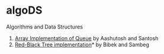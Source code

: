 # algoDS

Algorithms and Data Structures

1. [Array Implementation of Queue](queue/) by Aashutosh and Santosh
2. [Red-Black Tree implementation](red_black_tree)* by Bibek and Sambeg
